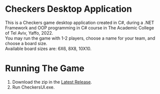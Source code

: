 # Checkers Desktop Application

This is a Checkers game desktop application created in C#, during a .NET Framework and OOP programming in C# course in The Academic College of Tel Aviv, Yaffo, 2022.  
You may run the game with 1-2 players, choose a name for your team, and choose a board size.  
Available board sizes are: 6X6, 8X8, 10X10.

# Running The Game

1. Download the zip in the [Latest Release](https://github.com/noaliony/Checkers-Desktop-Application/releases/latest).
2. Run CheckersUI.exe.
